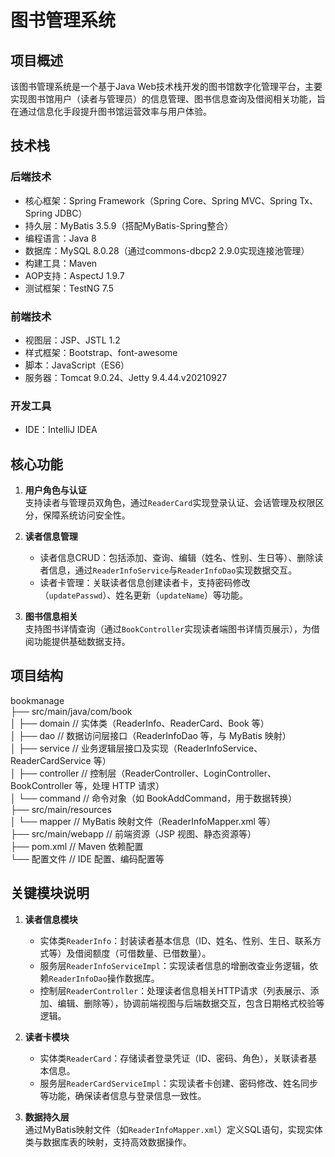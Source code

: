 # 图书管理系统

## 项目概述
该图书管理系统是一个基于Java Web技术栈开发的图书馆数字化管理平台，主要实现图书馆用户（读者与管理员）的信息管理、图书信息查询及借阅相关功能，旨在通过信息化手段提升图书馆运营效率与用户体验。


## 技术栈
### 后端技术
- 核心框架：Spring Framework（Spring Core、Spring MVC、Spring Tx、Spring JDBC）
- 持久层：MyBatis 3.5.9（搭配MyBatis-Spring整合）
- 编程语言：Java 8
- 数据库：MySQL 8.0.28（通过commons-dbcp2 2.9.0实现连接池管理）
- 构建工具：Maven
- AOP支持：AspectJ 1.9.7
- 测试框架：TestNG 7.5

### 前端技术
- 视图层：JSP、JSTL 1.2
- 样式框架：Bootstrap、font-awesome
- 脚本：JavaScript（ES6）
- 服务器：Tomcat 9.0.24、Jetty 9.4.44.v20210927

### 开发工具
- IDE：IntelliJ IDEA


## 核心功能
1. **用户角色与认证**  
   支持读者与管理员双角色，通过`ReaderCard`实现登录认证、会话管理及权限区分，保障系统访问安全性。

2. **读者信息管理**  
   - 读者信息CRUD：包括添加、查询、编辑（姓名、性别、生日等）、删除读者信息，通过`ReaderInfoService`与`ReaderInfoDao`实现数据交互。
   - 读者卡管理：关联读者信息创建读者卡，支持密码修改（`updatePasswd`）、姓名更新（`updateName`）等功能。

3. **图书信息相关**  
   支持图书详情查询（通过`BookController`实现读者端图书详情页展示），为借阅功能提供基础数据支持。


## 项目结构
 bookmanage  
 ├── src/main/java/com/book  
 │ ├── domain // 实体类（ReaderInfo、ReaderCard、Book 等）  
 │ ├── dao // 数据访问层接口（ReaderInfoDao 等，与 MyBatis 映射）  
 │ ├── service // 业务逻辑层接口及实现（ReaderInfoService、ReaderCardService 等）  
 │ ├── controller // 控制层（ReaderController、LoginController、BookController 等，处理 HTTP 请求）  
 │ └── command // 命令对象（如 BookAddCommand，用于数据转换）  
 ├── src/main/resources  
 │ └── mapper // MyBatis 映射文件（ReaderInfoMapper.xml 等）  
 ├── src/main/webapp // 前端资源（JSP 视图、静态资源等）  
 ├── pom.xml // Maven 依赖配置  
 └── 配置文件 // IDE 配置、编码配置等  


## 关键模块说明
1. **读者信息模块**  
   - 实体类`ReaderInfo`：封装读者基本信息（ID、姓名、性别、生日、联系方式等）及借阅额度（可借数量、已借数量）。
   - 服务层`ReaderInfoServiceImpl`：实现读者信息的增删改查业务逻辑，依赖`ReaderInfoDao`操作数据库。
   - 控制层`ReaderController`：处理读者信息相关HTTP请求（列表展示、添加、编辑、删除等），协调前端视图与后端数据交互，包含日期格式校验等逻辑。

2. **读者卡模块**  
   - 实体类`ReaderCard`：存储读者登录凭证（ID、密码、角色），关联读者基本信息。
   - 服务层`ReaderCardServiceImpl`：实现读者卡创建、密码修改、姓名同步等功能，确保读者信息与登录信息一致性。

3. **数据持久层**  
   通过MyBatis映射文件（如`ReaderInfoMapper.xml`）定义SQL语句，实现实体类与数据库表的映射，支持高效数据操作。
